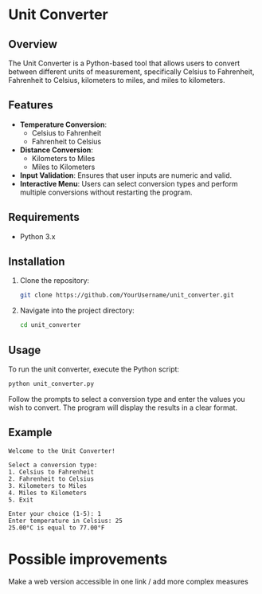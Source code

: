 # Unit Converter

## Overview

The Unit Converter is a Python-based tool that allows users to convert between different units of measurement, specifically Celsius to Fahrenheit, Fahrenheit to Celsius, kilometers to miles, and miles to kilometers.

## Features

- **Temperature Conversion**:
  - Celsius to Fahrenheit
  - Fahrenheit to Celsius
- **Distance Conversion**:
  - Kilometers to Miles
  - Miles to Kilometers
- **Input Validation**: Ensures that user inputs are numeric and valid.
- **Interactive Menu**: Users can select conversion types and perform multiple conversions without restarting the program.

## Requirements

- Python 3.x

## Installation

1. Clone the repository:
   ```bash
   git clone https://github.com/YourUsername/unit_converter.git
   ```
2. Navigate into the project directory:
   ```bash
   cd unit_converter
   ```

## Usage

To run the unit converter, execute the Python script:

```bash
python unit_converter.py
```

Follow the prompts to select a conversion type and enter the values you wish to convert. The program will display the results in a clear format.

## Example

```
Welcome to the Unit Converter!

Select a conversion type:
1. Celsius to Fahrenheit
2. Fahrenheit to Celsius
3. Kilometers to Miles
4. Miles to Kilometers
5. Exit

Enter your choice (1-5): 1
Enter temperature in Celsius: 25
25.00°C is equal to 77.00°F
```
# Possible improvements

Make a web version accessible in one link / add more complex measures 
